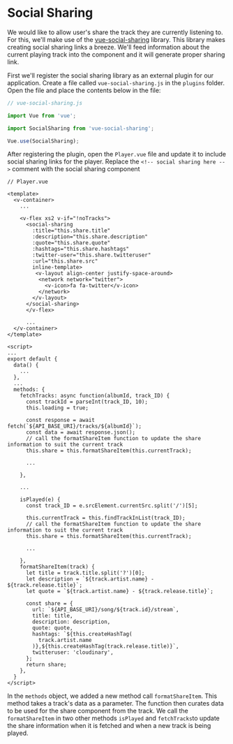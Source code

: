 # Social Sharing

We would like to allow user's share the track they are currently listening to. For this, we'll make use of the [vue-social-sharing](https://github.com/nicolasbeauvais/vue-social-sharing) library. This library makes creating social sharing links a breeze. We'll feed information about the current playing track into the component and it will generate proper sharing link.

First we'll register the social sharing library as an external plugin for our application. Create a file called `vue-social-sharing.js` in the `plugins` folder. Open the file and place the contents below in the file:

```javascript
// vue-social-sharing.js

import Vue from 'vue';

import SocialSharing from 'vue-social-sharing';

Vue.use(SocialSharing);
```

After registering the plugin, open the `Player.vue` file and update it to include social sharing links for the player. Replace the `<!-- social sharing here -->` comment with the social sharing component

```vue
// Player.vue

<template>
  <v-container>
    ...

    <v-flex xs2 v-if="!noTracks">
      <social-sharing 
        :title="this.share.title"
        :description="this.share.description"
        :quote="this.share.quote"
        :hashtags="this.share.hashtags"
        :twitter-user="this.share.twitteruser"
        :url="this.share.src"
        inline-template>
         <v-layout align-center justify-space-around>
          <network network="twitter">
            <v-icon>fa fa-twitter</v-icon>
          </network>
        </v-layout>
      </social-sharing>
      </v-flex>

      ...
  </v-container>
</template>

<script>
...
export default {
  data() {
    ...
  },
  ...
  methods: {
    fetchTracks: async function(albumId, track_ID) {
      const trackId = parseInt(track_ID, 10);
      this.loading = true;

      const response = await fetch(`${API_BASE_URI}/tracks/${albumId}`);
      const data = await response.json();
      // call the formatShareItem function to update the share information to suit the current track
      this.share = this.formatShareItem(this.currentTrack);

      ... 

    },
    
    ...

    isPlayed(e) {
      const track_ID = e.srcElement.currentSrc.split('/')[5];

      this.currentTrack = this.findTrackInList(track_ID);
      // call the formatShareItem function to update the share information to suit the current track
      this.share = this.formatShareItem(this.currentTrack);
      
      ...

    },
    formatShareItem(track) {
      let title = track.title.split('?')[0];
      let description = `${track.artist.name} - ${track.release.title}`;
      let quote = `${track.artist.name} - ${track.release.title}`;

      const share = {
        url: `${API_BASE_URI}/song/${track.id}/stream`,
        title: title,
        description: description,
        quote: quote,
        hashtags: `${this.createHashTag(
          track.artist.name
        )},${this.createHashTag(track.release.title)}`,
        twitteruser: 'cloudinary',
      };
      return share;
    },
  }
</script>
```

In the `methods` object, we added a new method call `formatShareItem`. This method takes a track's data as a parameter. The function then curates data to be used for the share component from the track. We call the `formatShareItem` in two other methods `isPlayed` and `fetchTracks`to update the share information when it is fetched and when a new track is being played.

